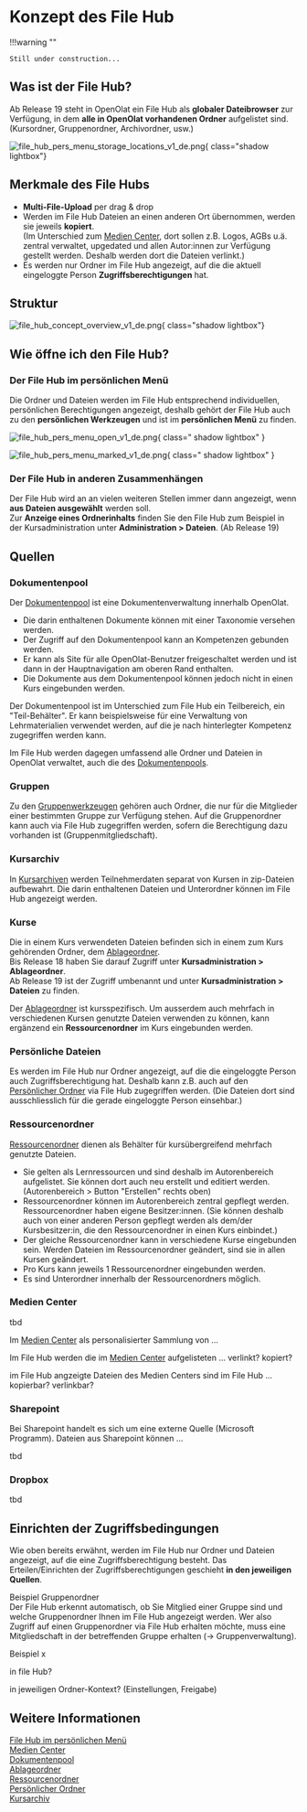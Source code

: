 # Konzept des File Hub


!!!warning ""

    Still under construction...



## Was ist der File Hub?

Ab Release 19 steht in OpenOlat ein File Hub als **globaler Dateibrowser** zur Verfügung, in dem **alle in OpenOlat vorhandenen Ordner** aufgelistet sind. (Kursordner, Gruppenordner, Archivordner, usw.) 

![file_hub_pers_menu_storage_locations_v1_de.png](assets/file_hub_pers_menu_storage_locations_v1_de.png){ class="shadow lightbox"}


## Merkmale des File Hubs

* **Multi-File-Upload** per drag & drop
* Werden im File Hub Dateien an einen anderen Ort übernommen, werden sie jeweils **kopiert**. <br>
(Im Unterschied zum [Medien Center](../personal_menu/Media_Center.de.md), dort sollen z.B. Logos, AGBs u.ä. zentral verwaltet, upgedated und allen Autor:innen zur Verfügung gestellt werden. Deshalb werden dort die Dateien verlinkt.)
* Es werden nur Ordner im File Hub angezeigt, auf die die aktuell eingeloggte Person **Zugriffsberechtigungen** hat.


## Struktur


![file_hub_concept_overview_v1_de.png](assets/file_hub_concept_overview_v1_de.png){ class="shadow lightbox"}



## Wie öffne ich den File Hub?

### Der File Hub im persönlichen Menü

Die Ordner und Dateien werden im File Hub entsprechend individuellen, persönlichen Berechtigungen angezeigt, deshalb gehört der File Hub auch zu den **persönlichen Werkzeugen** und ist im **persönlichen Menü** zu finden.

![file_hub_pers_menu_open_v1_de.png](assets/file_hub_pers_menu_open_v1_de.png){ class=" shadow lightbox" }

![file_hub_pers_menu_marked_v1_de.png](assets/file_hub_pers_menu_marked_v1_de.png){ class=" shadow lightbox" }



### Der File Hub in anderen Zusammenhängen

Der File Hub wird an an vielen weiteren Stellen immer dann angezeigt, wenn **aus Dateien ausgewählt** werden soll.<br>
Zur **Anzeige eines Ordnerinhalts** finden Sie den File Hub zum Beispiel in der Kursadministration unter **Administration > Dateien**. (Ab Release 19)



## Quellen

### Dokumentenpool

Der [Dokumentenpool](../../manual_admin/administration/Modules_Document_pool.de.md) ist eine Dokumentenverwaltung innerhalb OpenOlat.

* Die darin enthaltenen Dokumente können mit einer Taxonomie versehen werden.
* Der Zugriff auf den Dokumentenpool kann an Kompetenzen gebunden werden.
* Er kann als Site für alle OpenOlat-Benutzer freigeschaltet werden und ist dann in der Hauptnavigation am oberen Rand enthalten.
* Die Dokumente aus dem Dokumentenpool können jedoch nicht in einen Kurs eingebunden werden.

Der Dokumentenpool ist im Unterschied zum File Hub ein Teilbereich, ein "Teil-Behälter". Er kann beispielsweise für eine Verwaltung von Lehrmaterialien verwendet werden, auf die je nach hinterlegter Kompetenz zugegriffen werden kann.

Im File Hub werden dagegen umfassend alle Ordner und Dateien in OpenOlat verwaltet, auch die des [Dokumentenpools](../../manual_admin/administration/Modules_Document_pool.de.md).


### Gruppen

Zu den [Gruppenwerkzeugen](../groups/Using_Group_Tools.de.md) gehören auch Ordner, die nur für die Mitglieder einer bestimmten Gruppe zur Verfügung stehen.
Auf die Gruppenordner kann auch via File Hub zugegriffen werden, sofern die Berechtigung dazu vorhanden ist (Gruppenmitgliedschaft). 


### Kursarchiv

In [Kursarchiven](../learningresources/Course_Archiving.de.md) werden Teilnehmerdaten separat von Kursen in zip-Dateien aufbewahrt. Die darin enthaltenen Dateien und Unterordner können im File Hub angezeigt werden.


### Kurse

Die in einem Kurs verwendeten Dateien befinden sich in einem zum Kurs gehörenden Ordner, dem [Ablageordner](../learningresources/Storage_folder.de.md).<br>
Bis Release 18 haben Sie darauf Zugriff unter **Kursadministration > Ablageordner**.<br>
Ab Release 19 ist der Zugriff umbenannt und unter **Kursadministration > Dateien** zu finden.

Der [Ablageordner](../learningresources/Storage_folder.de.md) ist kursspezifisch. Um ausserdem auch mehrfach in verschiedenen Kursen genutzte Dateien verwenden zu können, kann ergänzend ein **Ressourcenordner** im Kurs eingebunden werden. 


### Persönliche Dateien

Es werden im File Hub nur Ordner angezeigt, auf die die eingeloggte Person auch Zugriffsberechtigung hat. Deshalb kann z.B. auch auf den [Persönlicher Ordner](../personal_menu/Personal_folders.de.md) via File Hub zugegriffen werden. (Die Dateien dort sind ausschliesslich für die gerade eingeloggte Person einsehbar.)


### Ressourcenordner

[Ressourcenordner](../learningresources/Resource_Folder.de.md) dienen als Behälter für kursübergreifend mehrfach genutzte Dateien.

* Sie gelten als Lernressourcen und sind deshalb im Autorenbereich aufgelistet. Sie können dort auch neu erstellt und editiert werden. (Autorenbereich > Button "Erstellen" rechts oben)
* Ressourcenordner können im Autorenbereich zentral gepflegt werden. Ressourcenordner haben eigene Besitzer:innen. (Sie können deshalb auch von einer anderen Person gepflegt werden als dem/der Kursbesitzer:in, die den Ressourcenordner in einen Kurs einbindet.)
* Der gleiche Ressourcenordner kann in verschiedene Kurse eingebunden sein. Werden Dateien im Ressourcenordner geändert, sind sie in allen Kursen geändert.
* Pro Kurs kann jeweils 1 Ressourcenordner eingebunden werden. 
* Es sind Unterordner innerhalb der Ressourcenordners möglich.


### Medien Center

tbd

Im [Medien Center](../personal_menu/Media_Center.de.md) als personalisierter Sammlung von ...

Im File Hub werden die im [Medien Center](../personal_menu/Media_Center.de.md) aufgelisteten ... verlinkt? kopiert?

im File Hub angzeigte Dateien des Medien Centers sind im File Hub ... kopierbar? verlinkbar?





### Sharepoint

Bei Sharepoint handelt es sich um eine externe Quelle (Microsoft Programm).
Dateien aus Sharepoint können ...

tbd


### Dropbox

tbd


## Einrichten der Zugriffsbedingungen

Wie oben bereits erwähnt, werden im File Hub nur Ordner und Dateien angezeigt, auf die eine Zugriffsberechtigung besteht. Das Erteilen/Einrichten der Zugriffsberechtigungen geschieht **in den jeweiligen Quellen**.

Beispiel Gruppenordner<br>
Der File Hub erkennt automatisch, ob Sie Mitglied einer Gruppe sind und welche Gruppenordner Ihnen im File Hub angezeigt werden. Wer also Zugriff auf einen Gruppenordner via File Hub erhalten möchte, muss eine Mitgliedschaft in der betreffenden Gruppe erhalten (-> Gruppenverwaltung).

Beispiel x<br>

in file Hub?

in jeweiligen Ordner-Kontext? (Einstellungen, Freigabe)


## Weitere Informationen

[File Hub im persönlichen Menü](../personal_menu/File_Hub.de.md)<br>
[Medien Center](../personal_menu/Media_Center.de.md)<br>
[Dokumentenpool](../../manual_admin/administration/Modules_Document_pool.de.md)<br>
[Ablageordner](../learningresources/Storage_folder.de.md)<br>
[Ressourcenordner](../learningresources/Resource_Folder.de.md)<br>
[Persönlicher Ordner](../personal_menu/Personal_folders.de.md)<br>
[Kursarchiv](../learningresources/Course_Archiving.de.md)<br>


